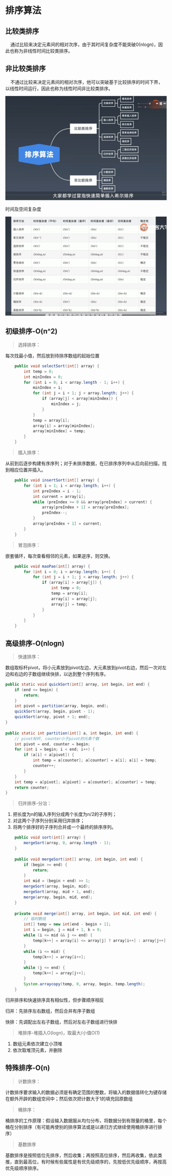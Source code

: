 # 排序算法 <!-- {docsify-ignore-all} -->



## 比较类排序

&nbsp; &nbsp; 通过比较来决定元素间的相对次序，由于其时间复杂度不能突破0(nlogn)，因此也称为非线性时间比较类排序。

## 非比较类排序

&nbsp; &nbsp; 不通过比较来决定元素间的相对次序，他可以突破基于比较排序的时间下界，以线性时间运行，因此也称为线性时间非比较类排序。

![avatar](../../_media/image/algorithm/sort.png)


时间及空间复杂度

![avatar](../../_media/image/algorithm/time-space.png)

## 初级排序-O(n^2)

> 选择排序：

每次找最小值，然后放到待排序数组的起始位置

```java
    public void selectSort(int[] array) {
        int temp = 0;
        int minIndex = 0;
        for (int i = 0; i < array.length - 1; i++) {
            minIndex = i;
            for (int j = i + 1; j < array.length; j++) {
                if (array[j] < array[minIndex]) {
                    minIndex = j;
                }
            }
            temp = array[i];
            array[i] = array[minIndex];
            array[minIndex] = temp;
        }
    }
```

> 插入排序：

从前到后逐步构建有序序列；对于未排序数据，在已排序序列中从后向前扫描，找到相应位置并插入。

```java
    public void insertSort(int[] array) {
        for (int i = 1; i < array.length; i++) {
            int preIndex = i - 1;
            int current = array[i];
            while (preIndex >= 0 && array[preIndex] > current) {
                array[preIndex + 1] = array[preIndex];
                preIndex--;
            }
            array[preIndex + 1] = current;
        }
    }
```

> 冒泡排序：

嵌套循环，每次查看相邻的元素，如果逆序，则交换。

```java
    public void maoPao(int[] array) {
        for (int i = 0; i < array.length; i++) {
            for (int j = i + 1; j < array.length; j++) {
                if (array[i] > array[j]) {
                    int temp = 0;
                    temp = array[i];
                    array[i] = array[j];
                    array[j] = temp;
                }
            }
        }
    }
```

## 高级排序-O(nlogn)

> 快速排序：

数组取标杆pivot，将小元素放到pivot左边，大元素放到pivot右边，然后一次对左边和右边的子数组继续快排，以达到整个序列有序。

```java
public static void quickSort(int[] array, int begin, int end) {
    if (end <= begin) {
        return;
    }
    int pivot = partition(array, begin, end);
    quickSort(array, begin, pivot - 1);
    quickSort(array, pivot + 1; end);
}

public static int partition(int[] a, int begin, int end) {
    // pivot标杆, counter小于pivot的元素个数
    int pivot = end, counter = begin;
    for (int i = begin; i < end; i++) {
        if (a[i] < a[pivot]) {
            int temp = a[counter]; a[counter] = a[i]; a[i] = temp;
            counter++;
        }
    }
    int temp = a[pivot]; a[pivot] = a[counter]; a[counter] = temp;
    return counter;
}
```

> 归并排序-分治：

1. 把长度为n的输入序列分成两个长度为n/2的子序列；
2. 对这两个子序列分别采用归并排序；
3. 将两个排序好的子序列合并成一个最终的排序序列。

```java
    public void sort(int[] array) {
        mergeSort(array, 0, array.length - 1);
    }

    public void mergeSort(int[] array, int begin, int end) {
        if (begin >= end) {
            return;
        }
        int mid = (begin + end) >> 1;
        mergeSort(array, begin, mid);
        mergeSort(array, mid + 1, end);
        merge(array, begin, mid, end);
    }

    private void merge(int[] array, int begin, int mid, int end) {
        // 临时数组
        int[] temp = new int[end - begin + 1];
        int i = begin, j = mid + 1, k = 0;
        while (i <= mid && j <= end) {
            temp[k++] = array[i] <= array[j] ? array[i++] : array[j++];
        }
        while (i <= mid) {
            temp[k++] = array[i++];
        }
        while (j <= end) {
            temp[k++] = array[j++];
        }
        System.arraycopy(temp, 0, array, begin, temp.length);
    }
```

归并排序和快速排序具有相似性，但步骤顺序相反

归并：先排序左右数组，然后合并有序子数组

快排：先调配出左右子数组，然后对左右子数组进行快排

> 堆排序-堆插入O(logn)，取最大/小值O(1)

1. 数组元素依次建立小顶堆
2. 依次取堆顶元素，并删除

## 特殊排序-O(n)

> 计数排序：

计数排序要求输入的数据必须是有确定范围的整数，将输入的数据值转化为键存储在额外开辟的数组空间中；然后依次把计数大于1的填充回原数组

> 桶排序：

桶排序的工作原理：假设输入数据服从均匀分布，将数据分到有限量的桶里，每个桶在分别排序（有可能再使别的排序算法或是以递归方式继续使用桶排序进行排序）

> 基数排序

基数排序是按照低位先排序，然后收集；再按照高位排序，然后再收集，依此类推，直到最高位，有时候有些属性是有优先级顺序的，先按低优先级顺序，再按高优先级顺序排序。